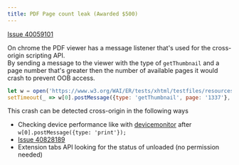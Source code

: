 ```yaml
---
title: PDF Page count leak (Awarded $500)
---
```


[Issue 40059101](https://issues.chromium.org/issues/40059101)

On chrome the PDF viewer has a message listener that's used for the cross-origin scripting API.  
By sending a message to the viewer with the type of `getThumbnail` and a page number that's greater then the number of available pages it would crash to prevent OOB access.
```js
let w = open('https://www.w3.org/WAI/ER/tests/xhtml/testfiles/resources/pdf/dummy.pdf');
setTimeout(_ => w[0].postMessage({type: 'getThumbnail', page: '1337'}, "*"), 1000);
```
This crash can be detected cross-origin in the following ways
- Checking device performance like with [devicemonitor](https://devicemonitor.glitch.me/) after ```w[0].postMessage({type: 'print'});```  
- [Issue 40828189](https://issues.chromium.org/issues/40828189)
- Extension tabs API looking for the status of unloaded (no permission needed)

